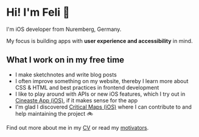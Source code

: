 # Hi! I'm Feli 👋

I'm iOS developer from Nuremberg, Germany.

My focus is building apps with **user experience and accessibility** in mind.

## What I work on in my free time

- I make sketchnotes and write blog posts
- I often improve something on my website, thereby I learn more about CSS & HTML and best practices in frontend development
- I like to play around with APIs or new iOS features, which I try out in [Cineaste App (iOS)][cineaste], if it makes sense for the app
- I'm glad I discovered [Critical Maps (iOS)][criticalmaps] where I can contribute to and help maintaining the project 🚲

Find out more about me in my [CV][cv] or read my [motivators][motivators].

[cineaste]: https://github.com/spacepandas/cineaste-ios
[criticalmaps]: https://github.com/criticalmaps/criticalmaps-ios
[cv]: /about/cv/
[motivators]: /about/motivators/
